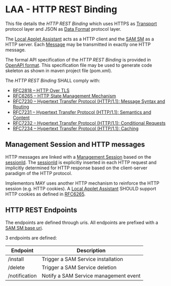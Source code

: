 LAA - HTTP REST Binding
============================

This file details the *HTTP REST Binding* which uses HTTPS as [Transport](LAA__Terminology_And_Definitions.md#Transport) protocol layer and JSON as [Data Format](LAA__Terminology_And_Definitions.md#DataFormat) protocol layer.

The [Local Applet Assistant](LAA__Terminology_And_Definitions.md#LAA) acts as a HTTP client and the [SAM SM](LAA__Terminology_And_Definitions.md#SAMSM) as a HTTP server. Each [Message](LAA__Terminology_And_Definitions.md#Message) may be transmitted in exactly one HTTP message.

The formal API specification of the *HTTP REST Binding* is provided in [OpenAPI format](/spec/laa.yaml). This specification file may be used to generate code skeleton as shown in maven project file (pom.xml).

The *HTTP REST Binding* SHALL comply with:
- [RFC2818 – HTTP Over TLS](https://www.rfc-editor.org/rfc/rfc2818)
- [RFC6265 – HTTP State Management Mechanism](https://www.rfc-editor.org/rfc/rfc6265)
- [RFC7230 – Hypertext Transfer Protocol (HTTP/1.1): Message Syntax and Routing](https://www.rfc-editor.org/rfc/rfc7230)
- [RFC7231 – Hypertext Transfer Protocol (HTTP/1.1): Semantics and Content](https://www.rfc-editor.org/rfc/rfc7231)
- [RFC7232 – Hypertext Transfer Protocol (HTTP/1.1): Conditional Requests](https://www.rfc-editor.org/rfc/rfc7232)
- [RFC7234 – Hypertext Transfer Protocol (HTTP/1.1): Caching](https://www.rfc-editor.org/rfc/rfc7234)


Management Session and HTTP messages
------------------------------------

HTTP messages are linked with a [Management Session](LAA__Terminology_And_Definitions.md#ManagementSession) based on the [sessionId](LAA__Terminology_And_Definitions.md#sessionId). The [sessionId](LAA__Terminology_And_Definitions.md#sessionId) is explicitly inserted in each HTTP request and implicitly determined for HTTP response based on the client-server paradigm of the HTTP protocol.

Implementors MAY uses another HTTP mechanism to reinforce the HTTP session (e.g. HTTP cookies). A [Local Applet Assistant](LAA__Terminology_And_Definitions.md#LAA) SHOULD support HTTP cookies as defined in [RFC6265](https://www.rfc-editor.org/rfc/rfc6265).

HTTP REST Endpoints
-------------------
The endpoints are defined through uris. All endpoints are prefixed with a [SAM SM base uri](LAA__Terminology_And_Definitions.md#SAMSMUri).

3 endpoints are defined: 

| **Endpoint**      | **Description**        |
|-------------------|------------------------|
| /install        | Trigger a SAM Service installation         |
| /delete        | Trigger a SAM Service deletion         |
| /notification | Notify a SAM Service management event |




